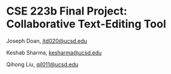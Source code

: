 # CSE 223b Final Project: Collaborative Text-Editing Tool
Joseph Doan, jtd020@ucsd.edu

Keshab Sharma, kesharma@ucsd.edu

Qihong Liu, qil011@ucsd.edu
